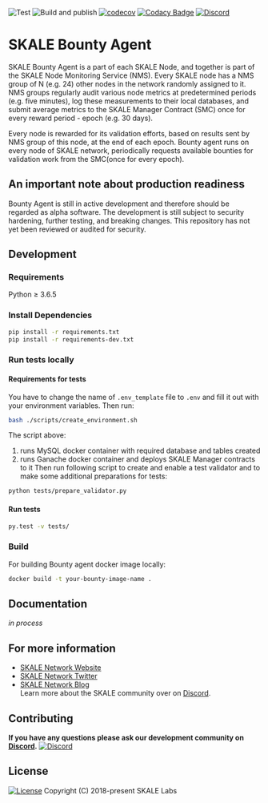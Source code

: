 ![Test](https://github.com/skalenetwork/bounty-agent/workflows/Test/badge.svg)
![Build and publish](https://github.com/skalenetwork/bounty-agent/workflows/Build%20and%20publish/badge.svg)
[![codecov](https://codecov.io/gh/skalenetwork/bounty-agent/branch/develop/graph/badge.svg)](https://codecov.io/gh/skalenetwork/bounty-agent)
[![Codacy Badge](https://api.codacy.com/project/badge/Grade/84747976cadf49958eacbb48e7597f08)](https://www.codacy.com/gh/skalenetwork/bounty-agent?utm_source=github.com&utm_medium=referral&utm_content=skalenetwork/bounty-agent&utm_campaign=Badge_Grade)
[![Discord](https://img.shields.io/discord/534485763354787851.svg)](https://discord.gg/vvUtWJB)

# SKALE Bounty Agent

SKALE Bounty Agent is a part of each SKALE Node, and together is part of the SKALE Node Monitoring Service (NMS).
Every SKALE node has a NMS group of N (e.g. 24) other nodes in the network randomly assigned to it. NMS groups regularly audit various node metrics at predetermined periods (e.g. five minutes), log these measurements to their local databases, and submit average metrics to the SKALE Manager Contract (SMC) once for every reward period - epoch (e.g. 30 days).

Every node is rewarded for its validation efforts, based on results sent by NMS group of this node, at the end of each epoch.
Bounty agent runs on every node of SKALE network, periodically requests available bounties for validation work from the SMC(once for every epoch).

## An important note about production readiness

Bounty Agent is still in active development and therefore should be regarded as alpha software. The development is still subject to security hardening, further testing, and breaking changes. This repository has not yet been reviewed or audited for security.

## Development

### Requirements

Python ≥ 3.6.5

### Install Dependencies

```bash
pip install -r requirements.txt
pip install -r requirements-dev.txt
```

### Run tests locally

#### Requirements for tests

You have to change the name of `.env_template` file to `.env` and fill it out with your environment variables.
Then run:

```bash
bash ./scripts/create_environment.sh
```

The script above: 
1) runs MySQL docker container with required database and tables created
2) runs Ganache docker container and deploys SKALE Manager contracts to it 
Then run following script to create and enable a test validator and to make some additional preparations for tests:

```bash
python tests/prepare_validator.py
```

#### Run tests

```bash
py.test -v tests/
```

### Build

For building Bounty agent docker image locally:

```bash
docker build -t your-bounty-image-name .
```

## Documentation

_in process_

## For more information

-   [SKALE Network Website](https://skale.network)
-   [SKALE Network Twitter](https://twitter.com/SkaleNetwork)
-   [SKALE Network Blog](https://skale.network/blog)  
    Learn more about the SKALE community over on [Discord](http://skale.chat).

## Contributing

**If you have any questions please ask our development community on [Discord](https://discord.gg/vvUtWJB).**
[![Discord](https://img.shields.io/discord/534485763354787851.svg)](https://discord.gg/vvUtWJB)

## License

[![License](https://img.shields.io/github/license/skalenetwork/bounty-agent)](LICENSE)
Copyright (C) 2018-present SKALE Labs

